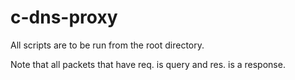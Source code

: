 # c-dns-proxy

All scripts are to be run from the root directory.

Note that all packets that have req. is query and res. is a response.

